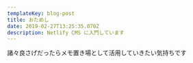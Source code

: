 ```yaml
---
templateKey: blog-post
title: おためし
date: 2019-02-27T13:25:35.070Z
description: Netlify CMS に入門しています
---
```

諸々良さげだったらメモ置き場として活用していきたい気持ちです
